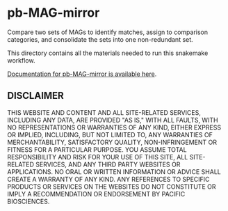 # pb-MAG-mirror

Compare two sets of MAGs to identify matches, assign to comparison categories, and consolidate the sets into one non-redundant set.

This directory contains all the materials needed to run this snakemake workflow.

[Documentation for pb-MAG-mirror is available here](https://github.com/PacificBiosciences/pb-metagenomics-tools/blob/master/docs/Tutorial-pb-MAG-mirror.md).


## DISCLAIMER
THIS WEBSITE AND CONTENT AND ALL SITE-RELATED SERVICES, INCLUDING ANY DATA, ARE PROVIDED "AS IS," WITH ALL FAULTS, WITH NO REPRESENTATIONS OR WARRANTIES OF ANY KIND, EITHER EXPRESS OR IMPLIED, INCLUDING, BUT NOT LIMITED TO, ANY WARRANTIES OF MERCHANTABILITY, SATISFACTORY QUALITY, NON-INFRINGEMENT OR FITNESS FOR A PARTICULAR PURPOSE. YOU ASSUME TOTAL RESPONSIBILITY AND RISK FOR YOUR USE OF THIS SITE, ALL SITE-RELATED SERVICES, AND ANY THIRD PARTY WEBSITES OR APPLICATIONS. NO ORAL OR WRITTEN INFORMATION OR ADVICE SHALL CREATE A WARRANTY OF ANY KIND. ANY REFERENCES TO SPECIFIC PRODUCTS OR SERVICES ON THE WEBSITES DO NOT CONSTITUTE OR IMPLY A RECOMMENDATION OR ENDORSEMENT BY PACIFIC BIOSCIENCES.
